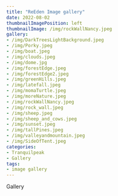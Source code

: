 ```yaml
---
title: "ReEden Image gallery"
date: 2022-08-02
thumbnailImagePosition: left
thumbnailImage: /img/rockWallNancy.jpeg
gallery:
- /img/DarkTreesLightBackground.jpeg
- /img/Porky.jpeg
- /img/boat.jpeg
- /img/clouds.jpeg
- /img/dome.jpg
- /img/forestEdge.jpeg
- /img/forestEdge2.jpeg
- /img/greenHills.jpeg
- /img/latefall.jpeg
- /img/momaTurtle.jpeg
- /img/moreNature.jpeg
- /img/rockWallNancy.jpeg
- /img/rock_wall.jpeg
- /img/sheep.jpeg
- /img/sheep_and_cows.jpeg
- /img/sunset.jpeg
- /img/tallPines.jpeg
- /img/valleyandmountain.jpeg
- /img/SideOfTent.jpeg
categories:
- Tranquilpeak
- Gallery
tags:
- image gallery
---
```

Gallery
<!--more-->
